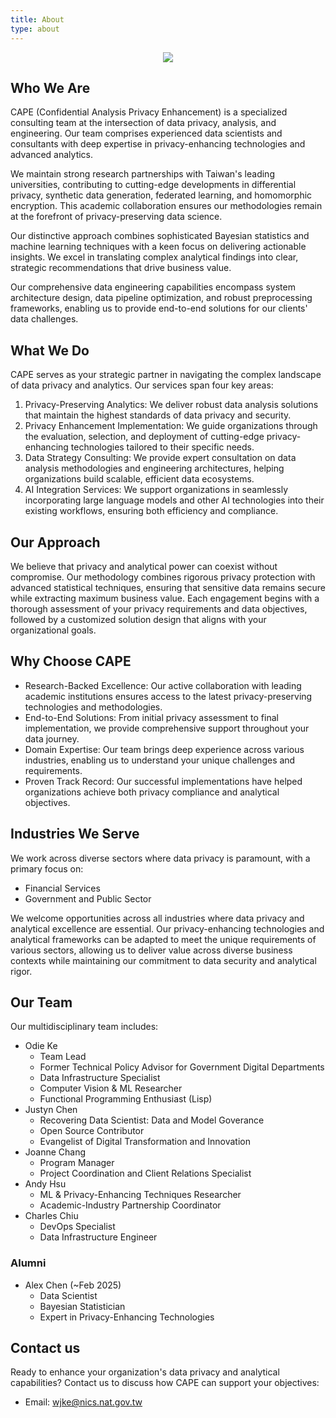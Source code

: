 ```yaml
---
title: About
type: about
---
```


<p align="center"><img src="/cape/images/usie.jpg"></p>

## Who We Are

CAPE (Confidential Analysis Privacy Enhancement) is a specialized consulting team at the intersection of data privacy, analysis, and engineering. 
Our team comprises experienced data scientists and consultants with deep expertise in privacy-enhancing technologies and advanced analytics.

We maintain strong research partnerships with Taiwan's leading universities, contributing to cutting-edge developments in differential privacy, synthetic data generation, federated learning, and homomorphic encryption. 
This academic collaboration ensures our methodologies remain at the forefront of privacy-preserving data science.

Our distinctive approach combines sophisticated Bayesian statistics and machine learning techniques with a keen focus on delivering actionable insights. 
We excel in translating complex analytical findings into clear, strategic recommendations that drive business value.

Our comprehensive data engineering capabilities encompass system architecture design, data pipeline optimization, and robust preprocessing frameworks, 
enabling us to provide end-to-end solutions for our clients' data challenges.

## What We Do

CAPE serves as your strategic partner in navigating the complex landscape of data privacy and analytics. 
Our services span four key areas:

1. Privacy-Preserving Analytics: We deliver robust data analysis solutions that maintain the highest standards of data privacy and security.
2. Privacy Enhancement Implementation: We guide organizations through the evaluation, selection, and deployment of cutting-edge privacy-enhancing technologies tailored to their specific needs.
3. Data Strategy Consulting: We provide expert consultation on data analysis methodologies and engineering architectures, helping organizations build scalable, efficient data ecosystems.
4. AI Integration Services: We support organizations in seamlessly incorporating large language models and other AI technologies into their existing workflows, ensuring both efficiency and compliance.

## Our Approach

We believe that privacy and analytical power can coexist without compromise.
Our methodology combines rigorous privacy protection with advanced statistical techniques, ensuring that sensitive data remains secure while extracting maximum business value.
Each engagement begins with a thorough assessment of your privacy requirements and data objectives, followed by a customized solution design that aligns with your organizational goals.

## Why Choose CAPE

* Research-Backed Excellence: Our active collaboration with leading academic institutions ensures access to the latest privacy-preserving technologies and methodologies.
* End-to-End Solutions: From initial privacy assessment to final implementation, we provide comprehensive support throughout your data journey.
* Domain Expertise: Our team brings deep experience across various industries, enabling us to understand your unique challenges and requirements.
* Proven Track Record: Our successful implementations have helped organizations achieve both privacy compliance and analytical objectives.

## Industries We Serve

We work across diverse sectors where data privacy is paramount, with a primary focus on:

* Financial Services
* Government and Public Sector

We welcome opportunities across all industries where data privacy and analytical excellence are essential.
Our privacy-enhancing technologies and analytical frameworks can be adapted to meet the unique requirements of various sectors,
allowing us to deliver value across diverse business contexts while maintaining our commitment to data security and analytical rigor.

## Our Team

Our multidisciplinary team includes:

* Odie Ke
  * Team Lead
  * Former Technical Policy Advisor for Government Digital Departments
  * Data Infrastructure Specialist
  * Computer Vision & ML Researcher
  * Functional Programming Enthusiast (Lisp)
* Justyn Chen
  * Recovering Data Scientist: Data and Model Goverance
  * Open Source Contributor
  * Evangelist of Digital Transformation and Innovation
* Joanne Chang
  * Program Manager
  * Project Coordination and Client Relations Specialist
* Andy Hsu
  * ML & Privacy-Enhancing Techniques Researcher
  * Academic-Industry Partnership Coordinator
* Charles Chiu
  * DevOps Specialist
  * Data Infrastructure Engineer

### Alumni

* Alex Chen (~Feb 2025)
  * Data Scientist
  * Bayesian Statistician
  * Expert in Privacy-Enhancing Technologies

## Contact us

Ready to enhance your organization's data privacy and analytical capabilities? 
Contact us to discuss how CAPE can support your objectives:

* Email: wjke@nics.nat.gov.tw